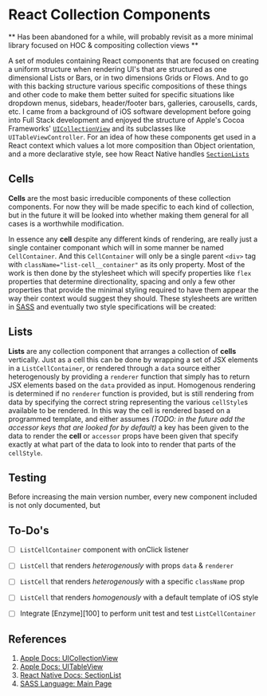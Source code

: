 React Collection Components
===========================

** Has been abandoned for a while, will probably revisit as a more minimal library focused on HOC & compositing collection views **

A set of modules containing React components that are focused on creating a uniform structure when rendering UI's that are structured as one dimensional Lists or Bars, or in two dimensions Grids or Flows. And to go with this backing structure various specific compositions of these things and other code to make them better suited for specific situations like dropdown menus, sidebars, header/footer bars, galleries, carousells, cards, etc. I came from a background of iOS software development before going into Full Stack development and enjoyed the structure of Apple's Cocoa Frameworks' [`UICollectionView`][01] and its subclasses like `UITableViewController`. For an idea of how these components get used in a React context which values a lot more composition than Object orientation, and a more declarative style, see how React Native handles [`SectionLists`][03]

Cells
-----
**Cells** are the most basic irreducible components of these collection components. For now they will be made specific to each kind of collection, but in the future it will be looked into whether making them general for all cases is a worthwhile modification.

In essence any **cell** despite any different kinds of rendering, are really just a single container componant which will in some manner be named `CellContainer`. And this `CellContainer` will only be a single parent `<div>` tag with `className="list-cell__container"` as its only property. Most of the work is then done by the stylesheet which will specify properties like `flex` properties that determine directionality, spacing and only a few other properties that provide the minimal styling required to have them appear the way their context would suggest they should. These stylesheets are written in [SASS][04] and eventually two style specifications will be created:

Lists
-----
**Lists** are any collection component that arranges a collection of **cells** vertically. Just as a cell this can be done by wrapping a set of JSX elements in a `ListCellContainer`, or rendered through a `data` source either heterogenously by providing a `renderer` function that simply has to return JSX elements based on the `data` provided as input. Homogenous rendering is determined if no `renderer` function is provided, but is still rendering from data by specifying the correct string representing the various `cellStyle`s available to be rendered. In this way the cell is rendered based on a programmed template, and either assumes *(TODO: in the future add the accessor keys that are looked for by default)* a key has been given to the data to render the **cell** or `accessor` props have been given that specify exactly at what part of the data to look into to render that parts of the `cellStyle`.

Testing
-------
Before increasing the main version number, every new component included is not only documented, but 

To-Do's
-------
- [ ] `ListCellContainer` component with onClick listener
- [ ] `ListCell` that renders *heterogenously* with props `data` & `renderer`
- [ ] `ListCell` that renders *heterogenously* with a specific `className` prop
- [ ] `ListCell` that renders *homogenously* with a default template of iOS style
- [ ] Integrate [Enzyme][100] to perform unit test and test `ListCellContainer`



References
----------
[01]: https://developer.apple.com/documentation/uikit/uicollectionview "Apple Docs: UICollectionView"
[02]: https://developer.apple.com/documentation/uikit/uitableview "Apple Docs: UITableView"
[03]: https://facebook.github.io/react-native/docs/sectionlist.html "React Native Docs: SectionList"
[04]: http://sass-lang.com/ "SASS Language: Main Page"

1. [Apple Docs: UICollectionView][01]
2. [Apple Docs: UITableView][02]
3. [React Native Docs: SectionList][03]
4. [SASS Language: Main Page][04]
